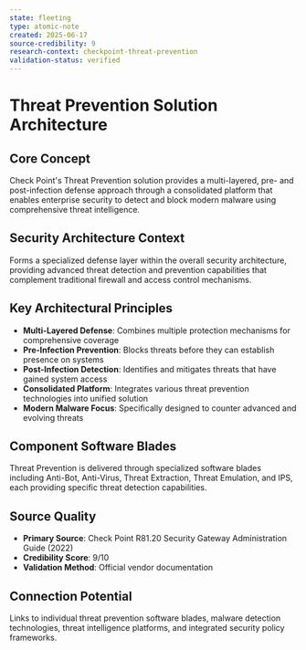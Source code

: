 ```yaml
---
state: fleeting
type: atomic-note
created: 2025-06-17
source-credibility: 9
research-context: checkpoint-threat-prevention
validation-status: verified
---
```


# Threat Prevention Solution Architecture

## Core Concept
Check Point's Threat Prevention solution provides a multi-layered, pre- and post-infection defense approach through a consolidated platform that enables enterprise security to detect and block modern malware using comprehensive threat intelligence.

## Security Architecture Context
Forms a specialized defense layer within the overall security architecture, providing advanced threat detection and prevention capabilities that complement traditional firewall and access control mechanisms.

## Key Architectural Principles
- **Multi-Layered Defense**: Combines multiple protection mechanisms for comprehensive coverage
- **Pre-Infection Prevention**: Blocks threats before they can establish presence on systems
- **Post-Infection Detection**: Identifies and mitigates threats that have gained system access
- **Consolidated Platform**: Integrates various threat prevention technologies into unified solution
- **Modern Malware Focus**: Specifically designed to counter advanced and evolving threats

## Component Software Blades
Threat Prevention is delivered through specialized software blades including Anti-Bot, Anti-Virus, Threat Extraction, Threat Emulation, and IPS, each providing specific threat detection capabilities.

## Source Quality
- **Primary Source**: Check Point R81.20 Security Gateway Administration Guide (2022)
- **Credibility Score**: 9/10
- **Validation Method**: Official vendor documentation

## Connection Potential
Links to individual threat prevention software blades, malware detection technologies, threat intelligence platforms, and integrated security policy frameworks.